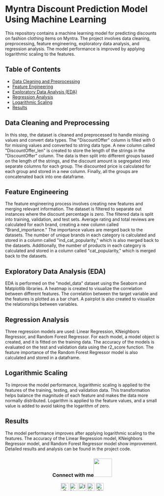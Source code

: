# Myntra Discount Prediction Model Using Machine Learning

This repository contains a machine learning model for predicting discounts on fashion clothing items on Myntra. The project involves data cleaning, preprocessing, feature engineering, exploratory data analysis, and regression analysis. The model performance is improved by applying logarithmic scaling to the features.

## Table of Contents
- [Data Cleaning and Preprocessing](#data-cleaning-and-preprocessing)
- [Feature Engineering](#feature-engineering)
- [Exploratory Data Analysis (EDA)](#exploratory-data-analysis-eda)
- [Regression Analysis](#regression-analysis)
- [Logarithmic Scaling](#logarithmic-scaling)
- [Results](#results)

## Data Cleaning and Preprocessing
In this step, the dataset is cleaned and preprocessed to handle missing values and convert data types. The "DiscountOffer" column is filled with 0 for missing values and converted to string data type. A new column called "DiscountOffer_len" is created to store the length of the strings in the "DiscountOffer" column. The data is then split into different groups based on the length of the strings, and the discount amount is segregated into separate columns for each group. The discounted price is calculated for each group and stored in a new column. Finally, all the groups are concatenated back into one dataframe.

## Feature Engineering
The feature engineering process involves creating new features and merging relevant information. The dataset is filtered to separate out instances where the discount percentage is zero. The filtered data is split into training, validation, and test sets. Average rating and total reviews are calculated for each brand, creating a new column called "Brand_importance." The importance values are merged back to the datasets. The number of unique brands in each category is calculated and stored in a column called "ind_cat_popularity," which is also merged back to the datasets. Additionally, the number of products in each category is calculated and stored in a column called "cat_popularity," which is merged back to the datasets.

## Exploratory Data Analysis (EDA)
EDA is performed on the "model_data" dataset using the Seaborn and Matplotlib libraries. A heatmap is created to visualize the correlation between different features. The correlation between the target variable and the features is plotted as a bar chart. A pairplot is also created to visualize the relationships between variables.

## Regression Analysis
Three regression models are used: Linear Regression, KNeighbors Regressor, and Random Forest Regressor. For each model, a model object is created, and it is fitted on the training data. The accuracy of the models is evaluated on the test and validation data using the r2_score function. The feature importance of the Random Forest Regressor model is also calculated and stored in a dataframe.

## Logarithmic Scaling
To improve the model performance, logarithmic scaling is applied to the features of the training, testing, and validation data. This transformation helps balance the magnitude of each feature and makes the data more normally distributed. Logarithm is applied to the feature values, and a small value is added to avoid taking the logarithm of zero.

## Results
The model performance improves after applying logarithmic scaling to the features. The accuracy of the Linear Regression model, KNeighbors Regressor model, and Random Forest Regressor model show improvement. Detailed results and analysis can be found in the project code.



<div align="center">
<h3> Connect with me<a href="https://gifyu.com/image/Zy2f"><img src="https://github.com/milaan9/milaan9/blob/main/Handshake.gif" width="60"></a>
</h3> 
<p align="center">
    <a href="mailto:roshanguptark432@gmail.com" target="_blank"><img alt="Gmail" width="25px" src="https://github.com/TheDudeThatCode/TheDudeThatCode/blob/master/Assets/Gmail.svg"></a> 
    <a href="https://www.linkedin.com/in/roshan-sinha/" target="_blank"><img alt="LinkedIn" width="25px" src="https://github.com/TheDudeThatCode/TheDudeThatCode/blob/master/Assets/Linkedin.svg"></a>
    <a href="https://www.instagram.com/roshan_the_constant/?hl=en" target="_blank"><img alt="Instagram" width="25px" src="https://github.com/TheDudeThatCode/TheDudeThatCode/blob/master/Assets/Instagram.svg"></a>
    <a href="https://www.hackerrank.com/roshanguptark432" target="_blank"><img alt="HackerRank" width="25px" src="https://github.com/TheDudeThatCode/TheDudeThatCode/blob/master/Assets/HackerRank.svg"></a>
    <a href="https://github.com/roshancharlie" target="_blank"><img src="https://cdn.svgporn.com/logos/github-icon.svg" alt="Github logo" width="25px"></a>
</p>  
